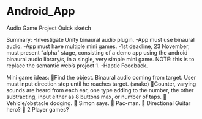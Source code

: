 # Android_App
Audio Game Project
Quick sketch

Summary:
-Investigate Unity binaural audio plugin.
-App must use binaural audio.
-App must have multiple mini games.
-1st deadline, 23 November, must present “alpha” stage, consisting of a demo app using the android binaural audio library/s, in a single, very simple mini game. NOTE: this is to replace the semantic web’s project 1.
-Haptic Feedback.

Mini game ideas:
Find the object. Binaural audio coming from target. User must input direction step until he reaches target.  (snake)
Counter, varying sounds are heard from each ear, one type adding to the number, the other subtracting, input either as 8 buttons max, or number of taps.
  Vehicle/obstacle dodging.
 Simon says.
  Pac-man.
  Directional Guitar hero? 
  2 Player games? 

